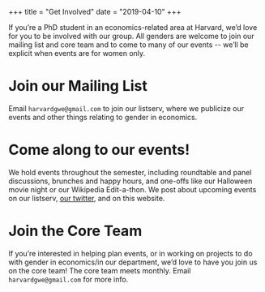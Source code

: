 +++
title = "Get Involved"
date = "2019-04-10"
+++

If you’re a PhD student in an economics-related area at Harvard, we’d love for you to be involved with our group. All genders are welcome to join our mailing list and core team and to come to many of our events -- we’ll be explicit when events are for women only. 

# Join our Mailing List

Email `harvardgwe@gmail.com` to join our listserv, where we publicize our events and other things relating to gender in economics.

# Come along to our events!

We hold events throughout the semester, including roundtable and panel discussions, brunches and happy hours, and one-offs like our Halloween movie night or our Wikipedia Edit-a-thon. We post about upcoming events on our listserv, [our twitter](https://twitter.com/HarvardGWE), and on this website.

# Join the Core Team

If you’re interested in helping plan events, or in working on projects to do with gender in economics/in our department, we’d love to have you join us on the core team! The core team meets monthly. Email `harvardgwe@gmail.com` for more info.